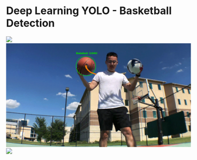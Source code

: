 # Deep Learning YOLO - Basketball Detection



<img src = "githib_two_ball.gif" width='900' heigh='600'>
<img src = "basketball_probability.jpg" width='900' heigh='600'>

<img src = "githib_shot.gif" width='900' heigh='600'>
